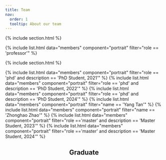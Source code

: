 ```yaml
---
title: Team
nav:
  order: 1
  tooltip: About our team
---
```




{% include section.html %}

{% include list.html data="members" component="portrait" filter="role == 'professor'" %}

{% include section.html %}

{% include list.html data="members" component="portrait" filter="role == 'phd' and description == 'PhD Student, 2021'" %}
{% include list.html data="members" component="portrait" filter="role == 'phd' and description == 'PhD Student, 2022'" %}
{% include list.html data="members" component="portrait" filter="role == 'phd' and description == 'PhD Student, 2024'" %}
{% include list.html data="members" component="portrait" filter="name == 'Yang Tan'" %}
{% include list.html data="members" component="portrait" filter="name == 'Zhonghao Zhao'" %}
{% include list.html data="members" component="portrait" filter="role =='master' and description == 'Master Student, 2023'" %}
{% include list.html data="members" component="portrait" filter="role =='master' and description == 'Master Student, 2024'" %}

<h2 style="text-align: center;">Graduate</h2>